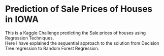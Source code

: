 # Prediction of Sale Prices of Houses in IOWA

This is a Kaggle Challenge predicting the Sale prices of houses using Regression Techniques.                                   
Here I have explained the sequential approach to the solution from Decision Tree regression 
to Random Forest Regression.

